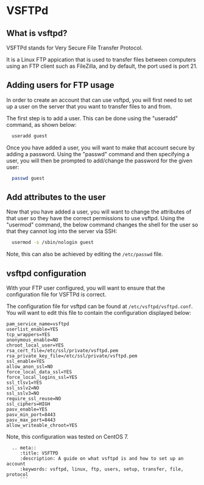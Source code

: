 # VSFTPd

## What is vsftpd?

VSFTPd stands for Very Secure File Transfer Protocol.

It is a Linux FTP appication that is used to transfer files between computers using an FTP client such as FileZilla, and by default, the port used is port 21.

## Adding users for FTP usage

In order to create an account that can use vsftpd, you will first need to set up a user on the server that you want to transfer files to and from.

The first step is to add a user. This can be done using the "useradd" command, as shown below:

```bash
  useradd guest
```

Once you have added a user, you will want to make that account secure by adding a password. Using the "passwd" command and then specifying a user, you will then be prompted to add/change the password for the given user:

```bash
  passwd guest
```

## Add attributes to the user

Now that you have added a user, you will want to change the attributes of that user so they have the correct permissions to use vsftpd. Using the "usermod" command, the below command changes the shell for the user so that they cannot log into the server via SSH:

```bash
  usermod -s /sbin/nologin guest
```

Note, this can also be achieved by editing the `/etc/passwd` file.

## vsftpd configuration

With your FTP user configured, you will want to ensure that the configuration file for VSFTPd is correct.

The configuration file for vsftpd can be found at `/etc/vsftpd/vsftpd.conf`. You will want to edit this file to contain the configuration displayed below:

```console
pam_service_name=vsftpd
userlist_enable=YES
tcp_wrappers=YES
anonymous_enable=NO
chroot_local_user=YES
rsa_cert_file=/etc/ssl/private/vsftpd.pem
rsa_private_key_file=/etc/ssl/private/vsftpd.pem
ssl_enable=YES
allow_anon_ssl=NO
force_local_data_ssl=YES
force_local_logins_ssl=YES
ssl_tlsv1=YES
ssl_sslv2=NO
ssl_sslv3=NO
require_ssl_reuse=NO
ssl_ciphers=HIGH
pasv_enable=YES
pasv_min_port=8443
pasv_max_port=8443
allow_writeable_chroot=YES
```

Note, this configuration was tested on CentOS 7.

```eval_rst
  .. meta::
     :title: VSFTPD
     :description: A guide on what vsftpd is and how to set up an account 
     :keywords: vsftpd, linux, ftp, users, setup, transfer, file, protocol
	 ```
